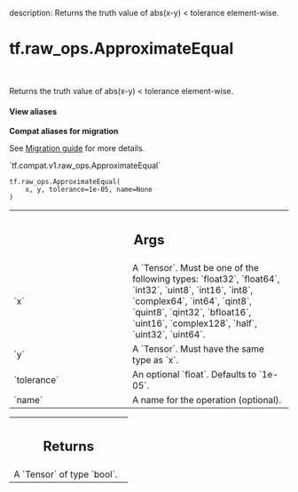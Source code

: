 description: Returns the truth value of abs(x-y) < tolerance element-wise.

<div itemscope itemtype="http://developers.google.com/ReferenceObject">
<meta itemprop="name" content="tf.raw_ops.ApproximateEqual" />
<meta itemprop="path" content="Stable" />
</div>

# tf.raw_ops.ApproximateEqual

<!-- Insert buttons and diff -->

<table class="tfo-notebook-buttons tfo-api nocontent" align="left">

</table>



Returns the truth value of abs(x-y) < tolerance element-wise.

<section class="expandable">
  <h4 class="showalways">View aliases</h4>
  <p>
<b>Compat aliases for migration</b>
<p>See
<a href="https://www.tensorflow.org/guide/migrate">Migration guide</a> for
more details.</p>
<p>`tf.compat.v1.raw_ops.ApproximateEqual`</p>
</p>
</section>

<pre class="devsite-click-to-copy prettyprint lang-py tfo-signature-link">
<code>tf.raw_ops.ApproximateEqual(
    x, y, tolerance=1e-05, name=None
)
</code></pre>



<!-- Placeholder for "Used in" -->


<!-- Tabular view -->
 <table class="responsive fixed orange">
<colgroup><col width="214px"><col></colgroup>
<tr><th colspan="2"><h2 class="add-link">Args</h2></th></tr>

<tr>
<td>
`x`
</td>
<td>
A `Tensor`. Must be one of the following types: `float32`, `float64`, `int32`, `uint8`, `int16`, `int8`, `complex64`, `int64`, `qint8`, `quint8`, `qint32`, `bfloat16`, `uint16`, `complex128`, `half`, `uint32`, `uint64`.
</td>
</tr><tr>
<td>
`y`
</td>
<td>
A `Tensor`. Must have the same type as `x`.
</td>
</tr><tr>
<td>
`tolerance`
</td>
<td>
An optional `float`. Defaults to `1e-05`.
</td>
</tr><tr>
<td>
`name`
</td>
<td>
A name for the operation (optional).
</td>
</tr>
</table>



<!-- Tabular view -->
 <table class="responsive fixed orange">
<colgroup><col width="214px"><col></colgroup>
<tr><th colspan="2"><h2 class="add-link">Returns</h2></th></tr>
<tr class="alt">
<td colspan="2">
A `Tensor` of type `bool`.
</td>
</tr>

</table>

